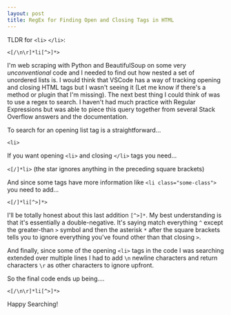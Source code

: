 ```yaml
---
layout: post
title: RegEx for Finding Open and Closing Tags in HTML
---
```


TLDR for `<li>` `</li>`:

`<[/\n\r]*li[^>]*>`


I'm web scraping with Python and BeautifulSoup on some very *unconventional* code and I needed to find out how nested a set of unordered lists is.  I would think that VSCode has a way of tracking opening and closing HTML tags but I wasn't seeing it (Let me know if there's a method or plugin that I'm missing).  The next best thing I could think of was to use a regex to search.  I haven't had much practice with Regular Expressions but was able to piece this query together from several Stack Overflow answers and the documentation.

To search for an opening list tag is a straightforward...

```<li>```

If you want opening `<li>` and closing `</li>` tags you need...

```<[/]*li>``` (the star ignores anything in the preceding square brackets)

And since some tags have more information like `<li class="some-class">` you need to add...

```<[/]*li[^>]*>```

I'll be totally honest about this last addition `[^>]*`.  My best understanding is that it's essentially a double-negative.  It's saying match everything `^` except the greater-than `>` symbol and then the asterisk `*` after the square brackets tells you to ignore everything you've found other than that closing `>`.

And finally, since some of the opening `<li>` tags in the code I was searching extended over multiple lines I had to add `\n` newline characters and return characters `\r` as other characters to ignore upfront.

So the final code ends up being....

`<[/\n\r]*li[^>]*>`

Happy Searching!